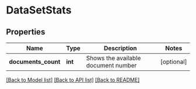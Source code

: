 # DataSetStats

## Properties
Name | Type | Description | Notes
------------ | ------------- | ------------- | -------------
**documents_count** | **int** | Shows the available document number | [optional] 


[[Back to Model list]](../README.md#documentation-for-models) [[Back to API list]](../README.md#documentation-for-api-endpoints) [[Back to README]](../README.md)


